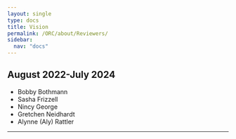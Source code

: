 ```yaml
---
layout: single
type: docs
title: Vision
permalink: /ORC/about/Reviewers/
sidebar:
  nav: "docs"
---
```


## August 2022-July 2024

* Bobby Bothmann
* Sasha Frizzell
* Nincy George
* Gretchen Neidhardt
* Alynne (Aly) Rattler

---
